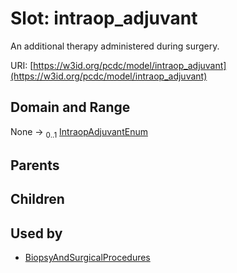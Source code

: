 
# Slot: intraop_adjuvant


An additional therapy administered during surgery.

URI: [https://w3id.org/pcdc/model/intraop_adjuvant](https://w3id.org/pcdc/model/intraop_adjuvant)


## Domain and Range

None &#8594;  <sub>0..1</sub> [IntraopAdjuvantEnum](IntraopAdjuvantEnum.md)

## Parents


## Children


## Used by

 * [BiopsyAndSurgicalProcedures](BiopsyAndSurgicalProcedures.md)
